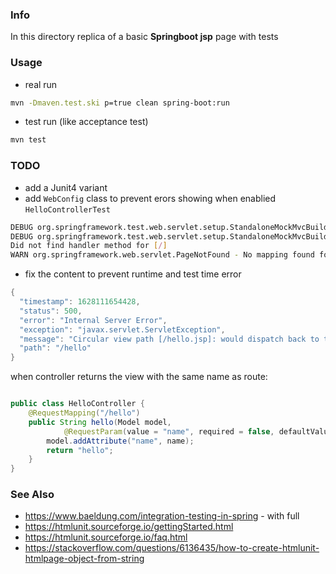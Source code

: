### Info

In this directory replica of a basic __Springboot jsp__ page with tests

### Usage
* real run
```sh
mvn -Dmaven.test.ski p=true clean spring-boot:run
```
* test run (like acceptance test)
```sh
mvn test
```

### TODO
* add a Junit4 variant
* add `WebConfig` class
to prevent erors showing when enablied `HelloControllerTest`
```sh
DEBUG org.springframework.test.web.servlet.setup.StandaloneMockMvcBuilder$StaticRequestMappingHandlerMapping - Looking up handler method for path /
DEBUG org.springframework.test.web.servlet.setup.StandaloneMockMvcBuilder$StaticRequestMappingHandlerMapping -
Did not find handler method for [/]
WARN org.springframework.web.servlet.PageNotFound - No mapping found for HTTP request with URI [/] in DispatcherServlet with name ''
```
* fix the content to prevent runtime and test time error
```java
{
  "timestamp": 1628111654428,
  "status": 500,
  "error": "Internal Server Error",
  "exception": "javax.servlet.ServletException",
  "message": "Circular view path [/hello.jsp]: would dispatch back to the current handler URL [/hello.jsp] again. Check your ViewResolver setup! (Hint: This may be the result of an unspecified view, due to default view name generation.)",
  "path": "/hello"
}
```
when controller returns the view with the same name as route:
```java

public class HelloController {
	@RequestMapping("/hello")
	public String hello(Model model,
			@RequestParam(value = "name", required = false, defaultValue = "World") String name) {
		model.addAttribute("name", name);
		return "hello";
	}
}
```
### See Also

  * https://www.baeldung.com/integration-testing-in-spring -  with full
  * https://htmlunit.sourceforge.io/gettingStarted.html 
  * https://htmlunit.sourceforge.io/faq.html 
  * https://stackoverflow.com/questions/6136435/how-to-create-htmlunit-htmlpage-object-from-string
